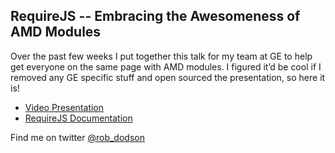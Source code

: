 ## RequireJS -- Embracing the Awesomeness of AMD Modules

Over the past few weeks I put together this talk for my team at GE to help get everyone on the same page with AMD modules. I figured it’d be cool if I removed any GE specific stuff and open sourced the presentation, so here it is!

- [Video Presentation](http://robdodson.me/blog/2013/03/21/requirejs-embracing-the-awesomness-of-amd-modules/)
- [RequireJS Documentation](http://requirejs.org/)

Find me on twitter [@rob_dodson](http://twitter.com/rob_dodson)
